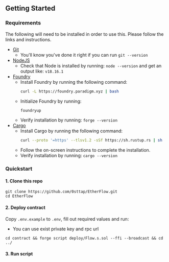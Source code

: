 ## Getting Started

### Requirements

The following will need to be installed in order to use this. Please follow the links and instructions.

-   [Git](https://git-scm.com/book/en/v2/Getting-Started-Installing-Git)  
    -   You'll know you've done it right if you can run `git --version`
-   [NodeJS](https://nodejs.org/en/download/package-manager)
    -   Check that Node is installed by running: `node --version` and get an output like: `v18.16.1`
-   [Foundry](https://book.getfoundry.sh/getting-started/installation.html)
    -   Install Foundry by running the following command:
        ```sh
        curl -L https://foundry.paradigm.xyz | bash
        ```
    -   Initialize Foundry by running:
        ```sh
        foundryup
        ```
    -   Verify installation by running: `forge --version`
-   [Cargo](https://doc.rust-lang.org/cargo/getting-started/installation.html)
    -   Install Cargo by running the following command:
        ```sh
        curl --proto '=https' --tlsv1.2 -sSf https://sh.rustup.rs | sh
        ```
    -   Follow the on-screen instructions to complete the installation.
    -   Verify installation by running: `cargo --version`
### Quickstart

#### 1. Clone this repo

```shell
git clone https://github.com/0sttap/EtherFlow.git
cd EtherFlow
```

#### 2. Deploy contract

Copy `.env.example` to `.env`, fill out required values and run:
 - You can use exist private key and rpc url

```shell
cd contract && forge script deploy/Flow.s.sol --ffi --broadcast && cd ../
```

#### 3. Run script
